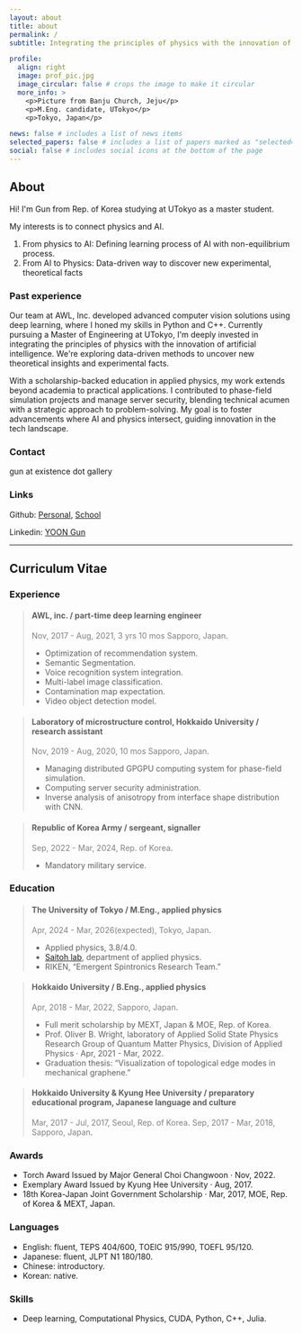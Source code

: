 ```yaml
---
layout: about
title: about
permalink: /
subtitle: Integrating the principles of physics with the innovation of artificial intelligence.

profile:
  align: right
  image: prof_pic.jpg
  image_circular: false # crops the image to make it circular
  more_info: >
    <p>Picture from Banju Church, Jeju</p>
    <p>M.Eng. candidate, UTokyo</p>
    <p>Tokyo, Japan</p>

news: false # includes a list of news items
selected_papers: false # includes a list of papers marked as "selected={true}"
social: false # includes social icons at the bottom of the page
---
```


## About

Hi! I'm Gun from Rep. of Korea studying at UTokyo as a master student.

My interests is to connect physics and AI.

1. From physics to AI: Defining learning process of AI with non-equilibrium process.
2. From AI to Physics: Data-driven way to discover new experimental, theoretical facts

### Past experience

Our team at AWL, Inc. developed advanced computer vision solutions using deep learning, where I honed my skills in Python and C++. Currently pursuing a Master of Engineering at UTokyo, I'm deeply invested in integrating the principles of physics with the innovation of artificial intelligence. We're exploring data-driven methods to uncover new theoretical insights and experimental facts.

With a scholarship-backed education in applied physics, my work extends beyond academia to practical applications. I contributed to phase-field simulation projects and manage server security, blending technical acumen with a strategic approach to problem-solving. My goal is to foster advancements where AI and physics intersect, guiding innovation in the tech landscape.

### Contact

gun at existence dot gallery

### Links

Github: [Personal](https://github.com/yoongun), [School](https://github.com/yoongunut)

Linkedin: [YOON Gun](https://www.linkedin.com/in/gun-yoon/)

---

## Curriculum Vitae

### Experience

> #### AWL, inc. / part-time deep learning engineer
>
> <span style="color:grey">Nov, 2017 - Aug, 2021, 3 yrs 10 mos Sapporo, Japan</span>.
>
> - Optimization of recommendation system.
> - Semantic Segmentation.
> - Voice recognition system integration.
> - Multi-label image classification.
> - Contamination map expectation.
> - Video object detection model.

> #### Laboratory of microstructure control, Hokkaido University / research assistant
>
> <span style="color:grey">Nov, 2019 - Aug, 2020, 10 mos Sapporo, Japan</span>.
>
> - Managing distributed GPGPU computing system for phase-field simulation.
> - Computing server security administration.
> - Inverse analysis of anisotropy from interface shape distribution with CNN.

> #### Republic of Korea Army / sergeant, signaller
>
> <span style="color:grey">Sep, 2022 - Mar, 2024, Rep. of Korea</span>.
>
> - Mandatory military service.

### Education

> #### The University of Tokyo / M.Eng., applied physics
>
> <span style="color:grey">Apr, 2024 - Mar, 2026(expected), Tokyo, Japan</span>.
>
> - Applied physics, 3.8/4.0.
> - [Saitoh lab](https://saitoh.t.u-tokyo.ac.jp/), department of applied physics.
> - RIKEN, “Emergent Spintronics Research Team.”

> #### Hokkaido University / B.Eng., applied physics
>
> <span style="color:grey">Apr, 2018 - Mar, 2022, Sapporo, Japan</span>.
>
> - Full merit scholarship by MEXT, Japan & MOE, Rep. of Korea.
> - Prof. Oliver B. Wright, laboratory of Applied Solid State Physics Research Group of Quantum Matter Physics, Division of Applied Physics · Apr, 2021 - Mar, 2022.
> - Graduation thesis: “Visualization of topological edge modes in mechanical graphene.”

> #### Hokkaido University & Kyung Hee University / preparatory educational program, Japanese language and culture
>
> <span style="color:grey">Mar, 2017 - Jul, 2017, Seoul, Rep. of Korea</span>.
> <span style="color:grey">Sep, 2017 - Mar, 2018, Sapporo, Japan</span>.

### Awards

- Torch Award Issued by Major General Choi Changwoon · Nov, 2022.
- Exemplary Award Issued by Kyung Hee University · Aug, 2017.
- 18th Korea-Japan Joint Government Scholarship · Mar, 2017, MOE, Rep. of Korea & MEXT, Japan.

### Languages

- English: fluent, TEPS 404/600, TOEIC 915/990, TOEFL 95/120.
- Japanese: fluent, JLPT N1 180/180.
- Chinese: introductory.
- Korean: native.

### Skills

- Deep learning, Computational Physics, CUDA, Python, C++, Julia.
